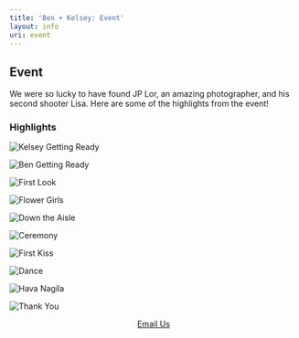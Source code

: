 ```yaml
---
title: 'Ben + Kelsey: Event'
layout: info
uri: event
---
```


## Event 
We were so lucky to have found JP Lor, an amazing photographer, and his second shooter Lisa. Here are some of the highlights from the event!

### Highlights

![Kelsey Getting Ready](/images/kelsey-ready.jpg "Kelsey Getting Ready")

![Ben Getting Ready](/images/ben-ready.jpg "Ben Getting Ready")

![First Look](/images/first-look.jpg "First Look")

![Flower Girls](/images/flower-girls.jpg "Flower Girls")

![Down the Aisle](/images/down-aisle.jpg "Down the Aisle")

![Ceremony](/images/ceremony.jpg "Ceremony")

![First Kiss](/images/first-kiss.jpg "First Kiss")

![Dance](/images/dance.jpg "Dance")

![Hava Nagila](/images/hava-nagila.jpg "Hava Nagila")

![Thank You](/images/thank-you.jpg "Thank You")

<center><a targe="_blank" href="mailto:benpluskelsey@gmail.com">Email Us</a></center>